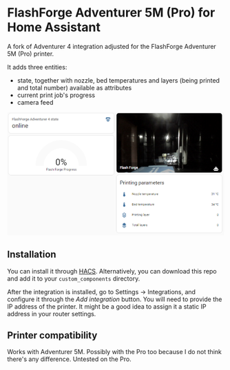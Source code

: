 # FlashForge Adventurer 5M (Pro) for Home Assistant
A fork of Adventurer 4 integration adjusted for the FlashForge Adventurer 5M (Pro) printer.

It adds three entities:

- state, together with nozzle, bed temperatures and layers (being printed and total number) available as attributes
- current print job's progress
- camera feed
<img src="https://raw.githubusercontent.com/Malalicious/hass-flashforge-adventurer-5/master/Adventurer-example-1.PNG" alt="Example" width="800"/>

## Installation

You can install it through [HACS](https://hacs.xyz/). Alternatively, you can
download this repo and add it to your `custom_components` directory.

After the integration is installed, go to Settings -> Integrations, and
configure it through the _Add integration_ button. You will need to provide the
IP address of the printer. It might be a good idea to assign it a static IP
address in your router settings.

## Printer compatibility
Works with Adventurer 5M. Possibly with the Pro too because I do not think there's any difference. Untested on the Pro.
